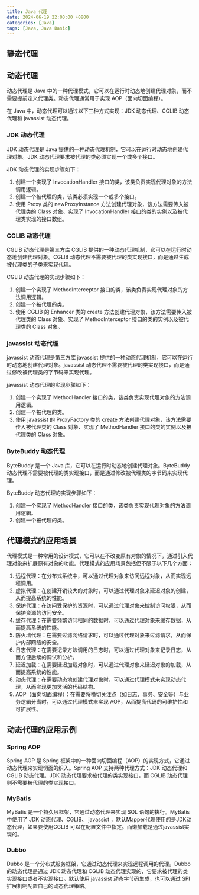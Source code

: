 ```yaml
---
title: Java 代理
date: 2024-06-19 22:00:00 +0800
categories: [Java]
tags: [Java, Java Basic]
---
```



## 静态代理



## 动态代理

动态代理是 Java 中的一种代理模式，它可以在运行时动态地创建代理对象，而不需要提前定义代理类。动态代理通常用于实现 AOP（面向切面编程）。

在 Java 中，动态代理可以通过以下三种方式实现：JDK 动态代理、CGLIB 动态代理和 javassist 动态代理。

### JDK 动态代理

JDK 动态代理是 Java 提供的一种动态代理机制，它可以在运行时动态地创建代理对象。JDK 动态代理要求被代理的类必须实现一个或多个接口。

JDK 动态代理的实现步骤如下：

1. 创建一个实现了 InvocationHandler 接口的类，该类负责实现代理对象的方法调用逻辑。
2. 创建一个被代理的类，该类必须实现一个或多个接口。
3. 使用 Proxy 类的 newProxyInstance 方法创建代理对象，该方法需要传入被代理类的 Class 对象、实现了 InvocationHandler 接口的类的实例以及被代理类实现的接口数组。

### CGLIB 动态代理

CGLIB 动态代理是第三方库 CGLIB 提供的一种动态代理机制，它可以在运行时动态地创建代理对象。CGLIB 动态代理不需要被代理的类实现接口，而是通过生成被代理类的子类来实现代理。

CGLIB 动态代理的实现步骤如下：

1. 创建一个实现了 MethodInterceptor 接口的类，该类负责实现代理对象的方法调用逻辑。
2. 创建一个被代理的类。
3. 使用 CGLIB 的 Enhancer 类的 create 方法创建代理对象，该方法需要传入被代理类的 Class 对象、实现了 MethodInterceptor 接口的类的实例以及被代理类的 Class 对象。

### javassist 动态代理

javassist 动态代理是第三方库 javassist 提供的一种动态代理机制，它可以在运行时动态地创建代理对象。javassist 动态代理不需要被代理的类实现接口，而是通过修改被代理类的字节码来实现代理。

javassist 动态代理的实现步骤如下：

1. 创建一个实现了 MethodHandler 接口的类，该类负责实现代理对象的方法调用逻辑。
2. 创建一个被代理的类。
3. 使用 javassist 的 ProxyFactory 类的 create 方法创建代理对象，该方法需要传入被代理类的 Class 对象、实现了 MethodHandler 接口的类的实例以及被代理类的 Class 对象。

### ByteBuddy 动态代理

ByteBuddy 是一个 Java 库，它可以在运行时动态地创建代理对象。ByteBuddy 动态代理不需要被代理的类实现接口，而是通过修改被代理类的字节码来实现代理。

ByteBuddy 动态代理的实现步骤如下：

1. 创建一个实现了 MethodHandler 接口的类，该类负责实现代理对象的方法调用逻辑。
2. 创建一个被代理的类。

## 代理模式的应用场景

代理模式是一种常用的设计模式，它可以在不改变原有对象的情况下，通过引入代理对象来扩展原有对象的功能。代理模式的应用场景包括但不限于以下几个方面：

1. 远程代理：在分布式系统中，可以通过代理对象来访问远程对象，从而实现远程调用。
2. 虚拟代理：在创建开销较大的对象时，可以通过代理对象来延迟对象的创建，从而提高系统的性能。
3. 保护代理：在访问受保护的资源时，可以通过代理对象来控制访问权限，从而保护资源的访问安全。
4. 缓存代理：在需要频繁访问相同的数据时，可以通过代理对象来缓存数据，从而提高系统的性能。
5. 防火墙代理：在需要过滤网络请求时，可以通过代理对象来过滤请求，从而保护内部网络的安全。
6. 日志代理：在需要记录方法调用的日志时，可以通过代理对象来记录日志，从而方便后续的调试和分析。
7. 延迟加载：在需要延迟加载对象时，可以通过代理对象来延迟对象的加载，从而提高系统的性能。
8. 动态代理：在需要动态地创建代理对象时，可以通过代理模式来实现动态代理，从而实现更加灵活的代码结构。
9. AOP（面向切面编程）：在需要将横切关注点（如日志、事务、安全等）与业务逻辑分离时，可以通过代理模式来实现 AOP，从而提高代码的可维护性和可扩展性。


## 动态代理的应用示例

### Spring AOP

Spring AOP 是 Spring 框架中的一种面向切面编程（AOP）的实现方式，它通过动态代理来实现切面的织入。Spring AOP 支持两种代理方式：JDK 动态代理和 CGLIB 动态代理。JDK 动态代理要求被代理的类实现接口，而 CGLIB 动态代理则不需要被代理的类实现接口。

### MyBatis

MyBatis 是一个持久层框架，它通过动态代理来实现 SQL 语句的执行。MyBatis 中使用了 JDK 动态代理、CGLIB、 javassist ，默认Mapper代理使用的是JDK动态代理，如果要使用CGLIB 可以在配置文件中指定。而懒加载是通过javassist实现的。

### Dubbo

Dubbo 是一个分布式服务框架，它通过动态代理来实现远程调用的代理。Dubbo 的动态代理是通过 JDK 动态代理和 CGLIB 动态代理实现的，它要求被代理的类实现接口或者不实现接口。默认使用 javassist 动态字节码生成，也可以通过 SPI 扩展机制配置自己的动态代理策略。

